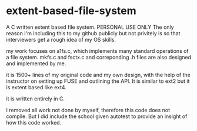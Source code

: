 # extent-based-file-system
A C written extent based file system. PERSONAL USE ONLY
The only reason I'm including this to my github publicly but not privitely is so that interviewers get a rough idea of my OS skills.

my work focuses on a1fs.c, which implements many standard operations of a file system.
mkfs.c and fsctx.c and correponding .h files are also designed and implemented by me.

it is 1500+ lines of my original code and my own design, with the help of the instructor on setting up FUSE and outlining the API. It is similar to ext2 but it is extent based like ext4.

it is written entirely in C.

I removed all work not done by myself, therefore this code does not compile. But I did include the school given autotest to provide an insight of how this code worked.
